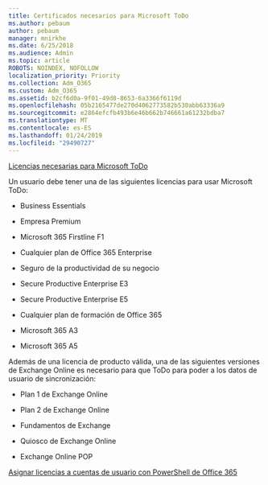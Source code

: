```yaml
---
title: Certificados necesarios para Microsoft ToDo
ms.author: pebaum
author: pebaum
manager: mnirkhe
ms.date: 6/25/2018
ms.audience: Admin
ms.topic: article
ROBOTS: NOINDEX, NOFOLLOW
localization_priority: Priority
ms.collection: Adm_O365
ms.custom: Adm_O365
ms.assetid: b2cf6d0a-9f01-49d8-8653-6a3366f6119d
ms.openlocfilehash: 05b2165477de270d4062773582b530abb63336a9
ms.sourcegitcommit: e2864efcfb493b6e46b662b746661a61232bdba7
ms.translationtype: MT
ms.contentlocale: es-ES
ms.lasthandoff: 01/24/2019
ms.locfileid: "29490727"
---
```

[Licencias necesarias para Microsoft ToDo](https://support.office.com/article/381e9d1b-c500-49b5-973e-890fd86528d7.aspx)
  
Un usuario debe tener una de las siguientes licencias para usar Microsoft ToDo:
  
- Business Essentials
    
- Empresa Premium
    
- Microsoft 365 Firstline F1
    
- Cualquier plan de Office 365 Enterprise
    
- Seguro de la productividad de su negocio
    
- Secure Productive Enterprise E3
    
- Secure Productive Enterprise E5
    
- Cualquier plan de formación de Office 365
    
- Microsoft 365 A3
    
- Microsoft 365 A5
    
Además de una licencia de producto válida, una de las siguientes versiones de Exchange Online es necesario para que ToDo para poder a los datos de usuario de sincronización: 
  
- Plan 1 de Exchange Online
    
- Plan 2 de Exchange Online
    
- Fundamentos de Exchange
    
- Quiosco de Exchange Online
    
- Exchange Online POP
    
[Asignar licencias a cuentas de usuario con PowerShell de Office 365](https://docs.microsoft.com/en-us/office365/enterprise/powershell/assign-licenses-to-user-accounts-with-office-365-powershell )
  

